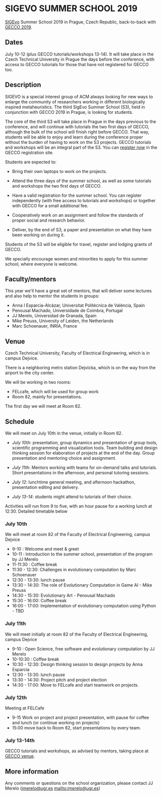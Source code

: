 # SIGEVO     SUMMER     SCHOOL 2019

[SIGEvo](https://sigevo.org) Summer School 2019 in Prague, Czech Republic, back-to-back with
[GECCO 2019](http://gecco-2019.sigevo.org/). 

## Dates

July 10-12 (plus GECCO tutorials/workshops 13-14). It will take
place in the Czech Technical University in Prague the days before the conference, with
access to GECCO tutorials for those that have not registered for GECCO too.

## Description

SIGEVO is a special interest group of ACM always looking for new ways
to enlarge the community of researchers working in different
biologically inspired metaheuristics. The third SigEvo Summer School
(S3), held in conjunction with GECCO 2019 in Prague, is looking for
students.

The core of the third S3 will take place in Prague in the days
previous to the conference, and will continue with tutorials the two
first days of GECCO, although the bulk of the school will finish right
before GECCO. That way, students will be able
to enjoy and learn during the conference proper without the burden of
having to work on the S3 projects. GECCO tutorials and 
workshops will be an integral part of the S3. You
can [register now](http://www.cvent.com/d/66q2lw/4W) in the GECCO
registration site.


Students are expected to:

- Bring their own laptops to work on the projects.

- Attend the three days of the summer school, as well as some
  tutorials and workshops the two first days of GECCO.

- Have a valid registration for the summer school. You can register
  independently (with free access to tutorials and workshops) or
  together with GECCO for a small additional fee.

- Cooperatively work on an assignment and follow the standards of
    proper social and research behavior.
	
- Deliver, by the end of S3, a paper and presentation on what they
  have been working on during it. 

Students of the S3 will be eligible for travel, register and lodging
grants of GECCO.

We specially encourage women and minorities to apply for this summer
school, where everyone is welcome. 

## Faculty/mentors

This year we'll have a great set of mentors, that will deliver some
lectures and also help to mentor the students in groups:


* Anna I Esparcia-Alcázar, Universitat Politècnica de València, Spain
* Penousal Machado, Universidade de Coimbra, Portugal
* JJ Merelo, Universidad de Granada, Spain
* Mike Preuss, University of Leiden, the Netherlands
* Marc Schoenauer, INRIA, France

## Venue

Czech Technical University, Faculty of Electrical Engineering, which is in campus Dejvice.

There is a neighboring metro station Dejvicka, which is on the way
from the airport to the city center.

We will be working in two rooms:

* FELcafe, which will be used for group work 
* Room 82, mainly for presentations. 

The first day we will meet at Room 82.

## Schedule


We will meet on July 10th in the venue, initially in Room 82.

- *July 10th*: presentation, group dynamics and presentation of group
  tools, scientific programming and visualization tools. Team building
  and design thinking session for elaboration of projects at the end
  of the day. Group presentation and mentoring choice and
  assignment.

- *July 11th*: Mentors working with teams for on-demand talks and
  tutorials. Short presentations in the afternoon, and personal
  tutoring sessions.
- *July 12*: lunchtime general meeting, and afternoon hackathon,
  presentation editing and delivery.
- *July 13-14*: students might attend to tutorials of their choice.

Activities will run from 9 to five, with an hour pause for a working
lunch at 12:30. Detailed timetable below

### July 10th

We will meet at room 82 of the Faculty of Electrical Engineering,
campus Dejvice

* 9-10 : Welcome and meet & greet
* 10-11 : Introduction to the summer school, presentation of the
  program by JJ Merelo
* 11-11:30 : Coffee break
* 11:30 - 12:30: Challenges in evolutionary computation by Marc
  Schoenauer
* 12:30 - 13:30: lunch pause
* 13:30 - 14:30: The role of Evolutionary Computation in Game AI -
  Mike Preuss
* 14:30 - 15:30: Evolutionary Art - Penousal Machado
* 15:30 - 16:00: Coffee break
* 16:00 - 17:00: Implementation of evolutionary computation using
  Python - TBD
  
### July 11th

We will meet initially at room 82 of the Faculty of Electrical Engineering,
campus Dejvice

* 9-10 : Open Science, free software and evolutionary computation by JJ Merelo
* 10-10:30 : Coffee break
* 10:30 - 12:30: Design thinking session to design projects by Anna Esparcia
* 12:30 - 13:30: lunch pause
* 13:30 - 14:30: Project pitch and project election
* 14:30 - 17:00: Move to FELcafe and start teamwork on projects.

### July 12th

Meeting at FELCafe

* 9-15 Work on project and project presentation, with pause for coffee
  and lunch (or continue working on projects)
* 15:00 move back to Room 82, start presentations by every team.

### July 13-14th

GECCO tutorials and workshops, as advised by mentors, taking place at
[GECCO venue](https://gecco2019.sigevo.org).

## More information

Any comments or questions on the school organization, please contact
JJ Merelo (jmerelo@ugr.es <mailto:jmerelo@ugr.es>)




